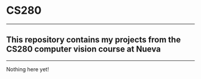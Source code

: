 # CS280
---
## This repository contains my projects from the CS280 computer vision course at Nueva
---
Nothing here yet!
